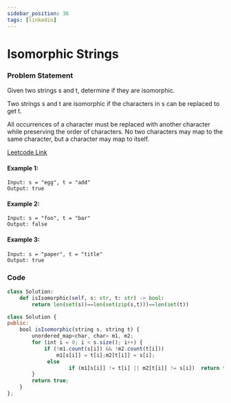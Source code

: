 ```yaml
---
sidebar_position: 36
tags: [linkedin]
---
```


# Isomorphic Strings

### Problem Statement

Given two strings s and t, determine if they are isomorphic.

Two strings s and t are isomorphic if the characters in s can be replaced to get t.

All occurrences of a character must be replaced with another character while preserving the order of characters. No two characters may map to the same character, but a character may map to itself.

[Leetcode Link](https://leetcode.com/problems/isomorphic-strings/)

#### Example 1:

```
Input: s = "egg", t = "add"
Output: true
```

#### Example 2:

```
Input: s = "foo", t = "bar"
Output: false
```

#### Example 3:

```
Input: s = "paper", t = "title"
Output: true
```

### Code

```python title="Python"
class Solution:
    def isIsomorphic(self, s: str, t: str) -> bool:
        return len(set(s))==len(set(zip(s,t)))==len(set(t))
```

```jsx title="C++"
class Solution {
public:
    bool isIsomorphic(string s, string t) {
        unordered_map<char, char> m1, m2;
        for (int i = 0; i < s.size(); i++) {
            if (!m1.count(s[i]) && !m2.count(t[i]))
                m1[s[i]] = t[i];m2[t[i]] = s[i];
             else
					if (m1[s[i]] != t[i] || m2[t[i]] != s[i])  return false;
        }
        return true;
    }
};
```
